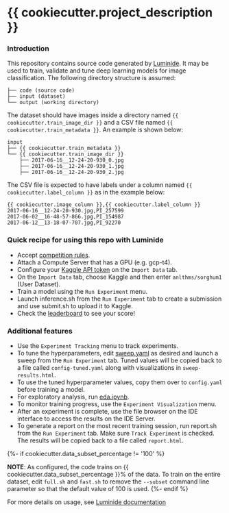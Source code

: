 # {{ cookiecutter.project_description }}

### Introduction
This repository contains source code generated by [Luminide](https://luminide.com). It may be used to train, validate and tune deep learning models for image classification. The following directory structure is assumed:
```
├── code (source code)
├── input (dataset)
└── output (working directory)
```

The dataset should have images inside a directory named `{{ cookiecutter.train_image_dir }}` and a CSV file named `{{ cookiecutter.train_metadata }}`. An example is shown below:

```
input
├── {{ cookiecutter.train_metadata }}
└── {{ cookiecutter.train_image_dir }}
    ├── 2017-06-16__12-24-20-930_0.jpg
    ├── 2017-06-16__12-24-20-930_1.jpg
    ├── 2017-06-16__12-24-20-930_2.jpg
```

The CSV file is expected to have labels under a column named `{{ cookiecutter.label_column }}` as in the example below:

```
{{ cookiecutter.image_column }},{{ cookiecutter.label_column }}
2017-06-16__12-24-20-930.jpg,PI_257599
2017-06-02__16-48-57-866.jpg,PI_154987
2017-06-12__13-18-07-707.jpg,PI_92270
```

### Quick recipe for using this repo with Luminide
- Accept [competition rules](https://www.kaggle.com/competitions/sorghum-id-fgvc-9/rules).
- Attach a Compute Server that has a GPU (e.g. gcp-t4).
- Configure your [Kaggle API token](https://github.com/Kaggle/kaggle-api) on the `Import Data` tab.
- On the `Import Data` tab, choose Kaggle and then enter `anlthms/sorghum1` (User Dataset).
- Train a model using the `Run Experiment` menu.
- Launch inference.sh from the `Run Experiment` tab to create a submission and use submit.sh to upload it to Kaggle.
- Check the [leaderboard](https://www.kaggle.com/competitions/sorghum-id-fgvc-9/leaderboard) to see your score!

### Additional features
- Use the `Experiment Tracking` menu to track experiments.
- To tune the hyperparameters, edit [sweep.yaml](sweep.yaml) as desired and launch a sweep from the `Run Experiment` tab. Tuned values will be copied back to a file called `config-tuned.yaml` along with visualizations in `sweep-results.html`.
- To use the tuned hyperparameter values, copy them over to `config.yaml` before training a model.
- For exploratory analysis, run [eda.ipynb](eda.ipynb).
- To monitor training progress, use the `Experiment Visualization` menu.
- After an experiment is complete, use the file browser on the IDE interface to access the results on the IDE Server.
- To generate a report on the most recent training session, run report.sh from the `Run Experiment` tab. Make sure `Track Experiment` is checked. The results will be copied back to a file called `report.html`.

{%- if cookiecutter.data_subset_percentage != '100' %}

**NOTE**: As configured, the code trains on {{ cookiecutter.data_subset_percentage }}% of the data. To train on the entire dataset, edit `full.sh` and `fast.sh` to remove the `--subset` command line parameter so that the default value of 100 is used.
{%- endif %}


For more details on usage, see [Luminide documentation](https://luminide.readthedocs.io)
